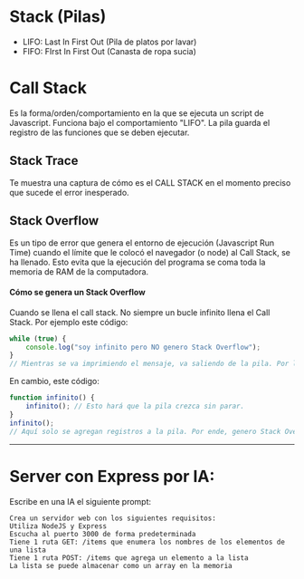 # Stack (Pilas)

- LIFO: Last In First Out (Pila de platos por lavar)
- FIFO: FIrst In First Out (Canasta de ropa sucia)

# Call Stack

Es la forma/orden/comportamiento en la que se ejecuta un script de Javascript.
Funciona bajo el comportamiento "LIFO".
La pila guarda el registro de las funciones que se deben ejecutar.

## Stack Trace

Te muestra una captura de cómo es el CALL STACK en el momento preciso que sucede el error inesperado.

## Stack Overflow

Es un tipo de error que genera el entorno de ejecución (Javascript Run Time) cuando el límite que le colocó el navegador (o node) al Call Stack, se ha llenado. Esto evita que la ejecución del programa se coma toda la memoria de RAM de la computadora.

#### Cómo se genera un Stack Overflow

Cuando se llena el call stack. No siempre un bucle infinito llena el Call Stack.
Por ejemplo este código:
```js
while (true) {
    console.log("soy infinito pero NO genero Stack Overflow");
}
// Mientras se va imprimiendo el mensaje, va saliendo de la pila. Por lo tanto, nunca se llena.
```

En cambio, este código:
```js
function infinito() {
    infinito(); // Esto hará que la pila crezca sin parar.
}
infinito();
// Aquí solo se agregan registros a la pila. Por ende, genero Stack Overflow.
```
------
# Server con Express por IA:
Escribe en una IA el siguiente prompt:
```
Crea un servidor web con los siguientes requisitos:
Utiliza NodeJS y Express
Escucha al puerto 3000 de forma predeterminada
Tiene 1 ruta GET: /items que enumera los nombres de los elementos de una lista
Tiene 1 ruta POST: /items que agrega un elemento a la lista
La lista se puede almacenar como un array en la memoria
```
